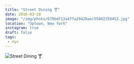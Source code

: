 ```yaml
---
title: "Street Dining 🍸"
date: 2016-03-10
image: "/img/photo/679bdf12a47fa29420aec55802258452.jpg"
location: "Uptown, New York"
instagram: true
draft: false
tags:
 - nyc
---
```


![Street Dining 🍸](/img/photo/679bdf12a47fa29420aec55802258452.jpg)
